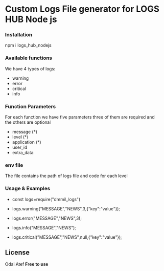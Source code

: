 # Custom Logs File generator for LOGS HUB Node js

### Installation

npm i logs_hub_nodejs

### Available functions 
We have 4 types of logs:
 - warning
 - error
 - critical
 - info

### Function Parameters
For each function we have five parameters three of them are required and the others are optional
 - message (*)
 - level (*)
 - application (*)
 - user_id
 - extra_data

### env file
The file contains the path of logs file and code for each level

### Usage & Examples
- const logs=require("dmmil_logs")

- logs.warning("MESSAGE","NEWS",3,{"key":"value"});
- logs.error("MESSAGE","NEWS",3);
- logs.info("MESSAGE","NEWS");
- logs.critical("MESSAGE","NEWS",null,{"key":"value"});


License
----
Odai Atef
**Free to use**